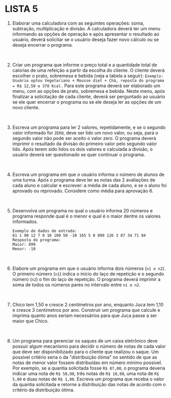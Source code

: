 # LISTA 5

1. Elaborar uma calculadora com as seguintes operações: soma, subtração, multiplicação e divisão. A calculadora deverá ter um menu informando as opções de operação e após apresentar o resultado ao usuário, deverá solicitar se o usuário deseja fazer novo cálculo ou se deseja encerrar o programa.
</br>

2. Criar um programa que informe o preço total e a quantidade total de calorias de uma refeição a partir da escolha do cliente. O cliente deverá escolher o prato, sobremesa e bebida (veja a tabela a seguir):
`Exemplo: Usuário optou Vegetariano + Mousse diet + Chá, reposta do programa = R$ 12,50 e 370 Kcal.`
Para este programa deverá ser elaborado um menu, com as opções de prato, sobremesa e bebida. Neste menu, após finalizar a solicitação de cada cliente, deverá ser perguntado ao usuário se ele quer encerrar o programa ou se ele deseja ler as opções de um novo cliente.
</br>

3. Escreva um programa para ler 2 valores, repetidamente, e se o segundo valor informado for `ZERO`, deve ser lido um novo valor, ou seja, para o segundo valor não pode ser aceito o valor zero. O programa deverá imprimir o resultado da divisão do primeiro valor pelo segundo valor lido. Após terem sido lidos os dois valores e calculada a divisão, o usuário deverá ser questionado se quer continuar o programa.
</br>

4. Escreva um programa em que o usuário informa o número de alunos de uma turma. Após o programa deve ler as notas das 2 avaliações de cada aluno e calcular e escrever: a média de cada aluno, e se o aluno foi aprovado ou reprovado. Considere como média para aprovação 6.
</br>

5. Desenvolva um programa no qual o usuário informa 20 números e programa responde qual é o menor e qual é o maior dentre os valores informados.

    ```
    Exemplo de dados de entrada:
    61 1 90 12 7 8 10 100 50 -10 165 5 0 899 126 3 87 34 71 84
    Resposta do programa:
    Maior: 899
    Menor: -10
    ```
</br>

6. Elabore um programa em que o usuário informa dois números (`n1 e n2`). O primeiro número (`n1`) indica o início do laço de repetição e o segundo número (`n2`) o fim do laço de repetição. O programa deverá imprimir a soma de todos os números pares no intervalo entre `n1 e n2`.
</br>

7. Chico tem 1,50 e cresce 2 centímetros por ano, enquanto Juca tem 1,10 e cresce 3 centímetros por ano. Construir um programa que calcule e imprima quanto anos seriam necessários para que Juca passe a ser maior que Chico.
</br>

8. Um programa para gerenciar os saques de um caixa eletrônico deve possuir algum mecanismo para decidir o número de notas de cada valor que deve ser disponibilizado para o cliente que realizou o saque. Um possível critério seria o da "distribuição ótima" no sentido de que as notas de menor valor fossem distribuídas em número mínimo possível. Por exemplo, se a quantia solicitada fosse `R$ 87,00`, o programa deveria indicar uma nota de `R$ 50,00`, três notas de `R$ 10,00`, uma nota de `R$ 5,00` e duas notas de `R$ 1,00`. Escreva um programa que receba o valor da quantia solicitada e retorne a distribuição das notas de acordo com o critério da distribuição ótima. 